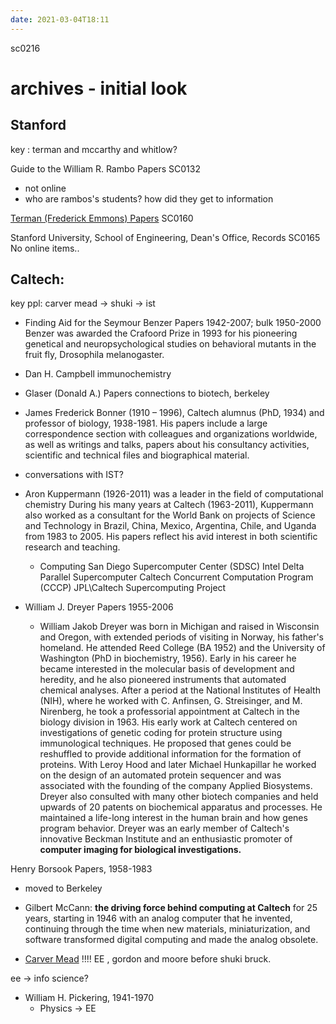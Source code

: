 ```yaml
---
date: 2021-03-04T18:11
---
```

sc0216

# archives - initial look
## Stanford
key : terman and mccarthy and whitlow?

Guide to the William R. Rambo Papers
SC0132  
- not online
- who are rambos's students? how did they get to information

[Terman (Frederick Emmons) Papers](https://oac.cdlib.org/view?docId=tf029000zm;developer=local;style=oac4;doc.view=items)
SC0160  



Stanford University, School of Engineering, Dean's Office, Records
SC0165  No online items..



## Caltech:
key ppl: carver mead -> shuki -> ist

- Finding Aid for the Seymour Benzer Papers 1942-2007; bulk 1950-2000
   Benzer was awarded the Crafoord Prize in 1993 for his pioneering genetical and neuropsychological studies on behavioral mutants in the fruit fly, Drosophila melanogaster.
- Dan H. Campbell immunochemistry
- Glaser (Donald A.) Papers connections to biotech, berkeley
- James Frederick Bonner (1910 – 1996), Caltech alumnus (PhD, 1934) and professor of biology, 1938-1981. His papers include a large correspondence section with colleagues and organizations worldwide, as well as writings and talks, papers about his consultancy activities, scientific and technical files and biographical material.
- conversations with IST?
- Aron Kuppermann (1926-2011) was a leader in the field of computational chemistry During his many years at Caltech (1963-2011), Kuppermann also worked as a consultant for the World Bank on projects of Science and Technology in Brazil, China, Mexico, Argentina, Chile, and Uganda from 1983 to 2005. His papers reflect his avid interest in both scientific research and teaching.
    - Computing
        San Diego Supercomputer Center (SDSC)
        Intel Delta Parallel Supercomputer
        Caltech Concurrent Computation Program (CCCP)
        JPL\Caltech Supercomputing Project


- William J. Dreyer Papers 1955-2006
    - William Jakob Dreyer was born in Michigan and raised in Wisconsin and Oregon, with extended periods of visiting in Norway, his father's homeland. He attended Reed College (BA 1952) and the University of Washington (PhD in biochemistry, 1956). Early in his career he became interested in the molecular basis of development and heredity, and he also pioneered instruments that automated chemical analyses. After a period at the National Institutes of Health (NIH), where he worked with C. Anfinsen, G. Streisinger, and M. Nirenberg, he took a professorial appointment at Caltech in the biology division in 1963. His early work at Caltech centered on investigations of genetic coding for protein structure using immunological techniques. He proposed that genes could be reshuffled to provide additional information for the formation of proteins. With Leroy Hood and later Michael Hunkapillar he worked on the design of an automated protein sequencer and was associated with the founding of the company Applied Biosystems. Dreyer also consulted with many other biotech companies and held upwards of 20 patents on biochemical apparatus and processes. He maintained a life-long interest in the human brain and how genes program behavior. Dreyer was an early member of Caltech's innovative Beckman Institute and an enthusiastic promoter of **computer imaging for biological investigations.**



Henry Borsook Papers, 1958-1983
- moved to Berkeley

- Gilbert McCann: **the driving force behind computing at Caltech** for 25 years, starting in 1946 with an analog computer that he invented, continuing through the time when new materials, miniaturization, and software transformed digital computing and made the analog obsolete.

- [Carver Mead](https://oac.cdlib.org/findaid/ark:/13030/c8k64qc0/) !!!! EE , gordon and moore before shuki bruck.

ee -> info science?

- William H. Pickering, 1941-1970
    - Physics -> EE